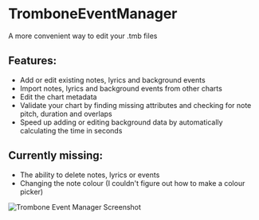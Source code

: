 # TromboneEventManager
A more convenient way to edit your .tmb files

## Features:
- Add or edit existing notes, lyrics and background events
- Import notes, lyrics and background events from other charts
- Edit the chart metadata
- Validate your chart by finding missing attributes and checking for note pitch, duration and overlaps
- Speed up adding or editing background data by automatically calculating the time in seconds

## Currently missing:
- The ability to delete notes, lyrics or events
- Changing the note colour (I couldn't figure out how to make a colour picker)

![Trombone Event Manager Screenshot](https://i.imgur.com/PK8zrBC.png "Example")
